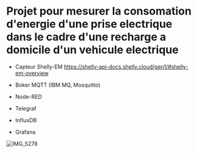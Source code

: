 # Projet pour mesurer la consomation d'energie d'une prise electrique dans le cadre d'une recharge a domicile d'un vehicule electrique

* Capteur Shelly-EM https://shelly-api-docs.shelly.cloud/gen1/#shelly-em-overview

* Boker MQTT (IBM MQ, Mosquitto)
* Node-RED
* Telegraf
* InfluxDB
* Grafana


![IMG_5278](https://user-images.githubusercontent.com/98417110/175972938-9cf24b33-3163-47f4-8c56-558285a9f3d8.PNG)
